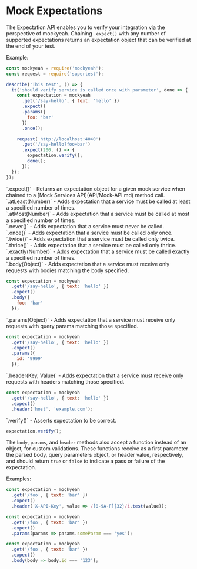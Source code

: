 # Mock Expectations

The Expectation API enables you to verify your integration via the perspective of mockyeah. Chaining `.expect()` with any number of supported expectations returns an expectation object that can be verified at the end of your test.

Example:

```js
const mockyeah = require('mockyeah');
const request = require('supertest');

describe('This test', () => {
  it('should verify service is called once with parameter', done => {
    const expectation = mockyeah
      .get('/say-hello', { text: 'hello' })
      .expect()
      .params({
        foo: 'bar'
      })
      .once();

    request('http://localhost:4040')
      .get('/say-hello?foo=bar')
      .expect(200, () => {
        expectation.verify();
        done();
      });
  });
});
```

<div id="expect"></div>
`.expect()` - Returns an expectation object for a given mock service when chained to a [Mock Services API](API/Mock-API.md) method call.

<div id="atLeast">
`.atLeast(Number)` - Adds expectation that a service must be called at least a specified number of times.

<div id="atMost"></div>
`.atMost(Number)` - Adds expectation that a service must be called at most a specified number of times.

<div id="never"></div>
`.never()` - Adds expectation that a service must never be called.

<div id="once"></div>
`.once()` - Adds expectation that a service must be called only once.

<div id="twice"></div>
`.twice()` - Adds expectation that a service must be called only twice.

<div id="thrice"></div>
`.thrice()` - Adds expectation that a service must be called only thrice.

<div id="exactly"></div>
`.exactly(Number)` - Adds expectation that a service must be called exactly a specified number of times.

<div id="body"></div>
`.body(Object)` - Adds expectation that a service must receive only requests with bodies matching the body specified.

```js
const expectation = mockyeah
  .get('/say-hello', { text: 'hello' })
  .expect()
  .body({
    foo: 'bar'
  });
```

<div id="params"></div>
`.params(Object)` - Adds expectation that a service must receive only requests with query params matching those specified.

```js
const expectation = mockyeah
  .get('/say-hello', { text: 'hello' })
  .expect()
  .params({
    id: '9999'
  });
```

<div id="header"></div>
`.header(Key, Value)` - Adds expectation that a service must receive only requests with headers matching those specified.

```js
const expectation = mockyeah
  .get('/say-hello', { text: 'hello' })
  .expect()
  .header('host', 'example.com');
```

<div id="verify"></div>
`.verify()` - Asserts expectation to be correct.

```js
expectation.verify();
```

The `body`, `params`, and `header` methods also accept a function instead of an object, for custom validations.
These functions receive as a first parameter the parsed body, query parameters object, or header value, respectively,
and should return `true` or `false` to indicate a pass or failure of the expectation.

Examples:

```js
const expectation = mockyeah
  .get('/foo', { text: 'bar' })
  .expect()
  .header('X-API-Key', value => /[0-9A-F]{32}/i.test(value));
```

```js
const expectation = mockyeah
  .get('/foo', { text: 'bar' })
  .expect()
  .params(params => params.someParam === 'yes');
```

```js
const expectation = mockyeah
  .get('/foo', { text: 'bar' })
  .expect()
  .body(body => body.id === '123');
```
